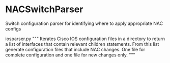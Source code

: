 # NACSwitchParser
Switch configuration parser for identifying where to apply appropriate NAC configs


iosparser.py 
""" Iterates Cisco IOS configuration files in a directory to return a list of interfaces
    that contain relevant children statements. From this list generate
    configuration files that include NAC changes. One file for complete configuration and one file for new changes only.
"""


